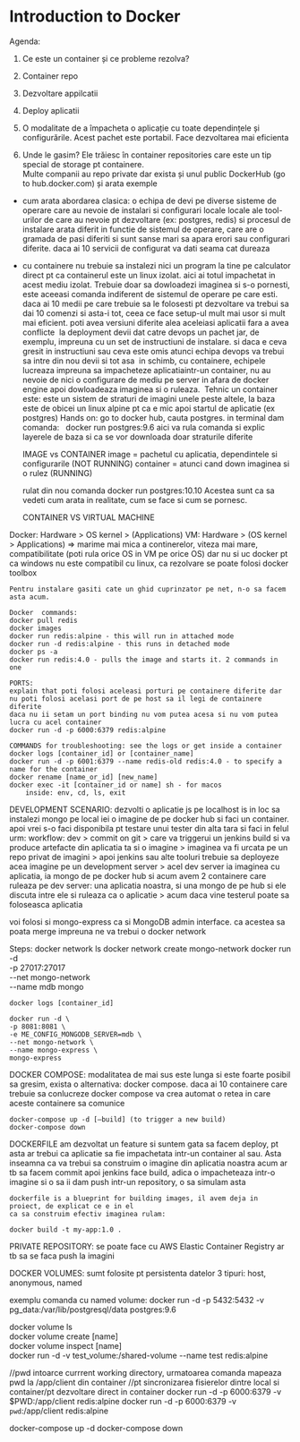 # Introduction to Docker

Agenda:
1. Ce este un container și ce probleme rezolva?
2. Container repo
3. Dezvoltare appilcatii
4. Deploy aplicatii


1. O modalitate de a împacheta o aplicație cu toate dependințele și configurările. Acest pachet este portabil. Face dezvoltarea mai eficienta

2. Unde le gasim? Ele trăiesc în container repositories care este un tip special de storage pt containere.  
   Multe companii au repo private dar exista și unul public DockerHub (go to hub.docker.com) și arata exemple
- cum arata abordarea clasica: o echipa de devi pe diverse sisteme de operare care au nevoie de instalari si configurari 
  locale locale ale tool-urilor de care au nevoie pt dezvoltare (ex: postgres, redis) si procesul de instalare arata 
  diferit in functie de sistemul de operare, care are o gramada de pasi diferiti si sunt sanse mari sa apara erori sau 
  configurari diferite. daca ai 10 servicii de configurat va dati seama cat dureaza
- cu containere nu trebuie sa instalezi nici un program la tine pe calculator direct pt ca containerul este un linux 
  izolat. aici ai totul impachetat in acest mediu izolat. Trebuie doar sa dowloadezi imaginea si s-o pornesti, este 
  aceeasi  comanda indiferent de sistemul de operare pe care esti. daca ai 10 medii pe care trebuie sa le folosesti 
  pt dezvoltare va trebui sa dai 10 comenzi si asta-i tot, ceea ce face setup-ul mult mai usor si mult mai eficient. 
  poti avea versiuni diferite alea aceleiasi aplicatii fara a avea conflicte  	la deployment devii dat catre 
  devops un pachet jar, de exemplu, impreuna cu un set de instructiuni de instalare. si daca e ceva gresit in 
  instructiuni sau ceva este omis  atunci echipa devops va trebui sa intre din nou devii si tot asa 	in schimb, 
  cu containere, echipele lucreaza impreuna sa impacheteze aplicatiaintr-un container, nu au nevoie de nici o 
  configurare de mediu pe server in afara de docker engine apoi dowloadeaza imaginea si o ruleaza. 	Tehnic un 
  container este: este un sistem de straturi de imagini unele peste altele, la baza este de obicei un linux alpine 
  pt ca e mic apoi startul de aplicatie (ex postgres)
  Hands on: go to docker hub, cauta postgres. in terminal dam comanda:  	docker run postgres:9.6
  aici va rula comanda si explic layerele de baza si ca se vor downloada doar straturile diferite

  IMAGE vs CONTAINER
  image = pachetul cu aplicatia, dependintele si configurarile (NOT RUNNING)
  container = atunci cand down imaginea si o rulez (RUNNING)

  rulat din nou comanda
  docker run postgres:10.10
  Acestea sunt ca sa vedeti cum arata in realitate, cum se face si cum se pornesc.

  CONTAINER VS VIRTUAL MACHINE

Docker: Hardware > OS kernel > (Applications)
VM: Hardware > (OS kernel > Applications)
=> marime mai mica a continerelor, viteza mai mare, compatibilitate (poti rula orice OS in VM pe orice OS) dar nu si uc docker pt ca windows nu este compatibil cu linux, ca rezolvare se poate folosi docker toolbox

	Pentru instalare gasiti cate un ghid cuprinzator pe net, n-o sa facem asta acum.

	Docker  commands:
	docker pull redis
	docker images
	docker run redis:alpine - this will run in attached mode
	docker run -d redis:alpine - this runs in detached mode
	docker ps -a
	docker run redis:4.0 - pulls the image and starts it. 2 commands in one

	PORTS:
	explain that poti folosi aceleasi porturi pe containere diferite dar nu poti folosi acelasi port de pe host sa il legi de containere diferite
	daca nu ii setam un port binding nu vom putea acesa si nu vom putea lucra cu acel container
	docker run -d -p 6000:6379 redis:alpine

	COMMANDS for troubleshooting: see the logs or get inside a container
	docker logs [container_id] or [container_name]
	docker run -d -p 6001:6379 --name redis-old redis:4.0 - to specify a name for the container
	docker rename [name_or_id] [new_name]
	docker exec -it [container_id or name] sh - for macos
		inside: env, cd, ls, exit

DEVELOPMENT SCENARIO:
dezvolti o aplicatie js pe localhost is in loc sa instalezi mongo pe local iei o imagine de pe docker hub si faci un 
container. apoi vrei s-o faci disponibila pt testare unui tester din alta tara si faci in felul urm:
workflow: dev > commit on git > care va triggerui un jenkins build si va produce artefacte din aplicatia ta 
si o imagine > imaginea va fi urcata pe un repo privat de imagini > apoi jenkins sau alte tooluri trebuie sa deployeze 
acea imagine pe un development server > acel dev server ia imaginea cu aplicatia, ia mongo de pe docker hub si acum 
avem 2 containere care ruleaza pe dev server: una aplicatia noastra, si una mongo de pe hub si ele discuta intre ele 
si ruleaza ca o aplicatie > acum daca vine testerul poate sa foloseasca aplicatia

voi folosi si mongo-express ca si MongoDB admin interface. ca acestea sa poata merge impreuna ne va trebui o docker network

Steps:
docker network ls
docker network create mongo-network
docker run -d \
-p 27017:27017 \
--net mongo-network \
--name mdb mongo

	docker logs [container_id]

	docker run -d \
	-p 8081:8081 \
	-e ME_CONFIG_MONGODB_SERVER=mdb \
	--net mongo-network \
	--name mongo-express \
	mongo-express

DOCKER COMPOSE:
modalitatea de mai sus este lunga si este foarte posibil sa gresim, exista o alternativa: docker compose. daca ai 10 containere care trebuie sa conlucreze
docker compose va crea automat o retea in care aceste containere sa comunice

	docker-compose up -d [—build] (to trigger a new build)
	docker-compose down

DOCKERFILE
am dezvoltat un feature si suntem gata sa facem deploy, pt asta ar trebui ca aplicatie sa fie impachetata intr-un container 
al sau. Asta inseamna ca va trebui sa construim o imagine din aplicatia noastra
acum ar tb sa facem commit
apoi jenkins face build, adica o impacheteaza intr-o imagine si o sa ii dam push intr-un repository, o sa simulam asta

	dockerfile is a blueprint for building images, il avem deja in proiect, de explicat ce e in el
	ca sa construim efectiv imaginea rulam:

	docker build -t my-app:1.0 .

PRIVATE REPOSITORY:
se poate face cu AWS Elastic Container Registry
ar tb sa se faca push la imagini

DOCKER VOLUMES:
sumt folosite pt persistenta datelor
3 tipuri: host, anonymous, named

exemplu comanda cu named volume:
docker run -d -p 5432:5432 -v pg_data:/var/lib/postgresql/data postgres:9.6

docker volume ls  
docker volume create [name]  
docker volume inspect [name]  
docker run -d -v test_volume:/shared-volume --name test redis:alpine

//pwd intoarce currrent working directory, urmatoarea comanda mapeaza pwd la /app/client din container
//pt sincronizarea fisierelor dintre local si container/pt dezvoltare direct in container
docker run -d -p 6000:6379 -v $PWD:/app/client redis:alpine
docker run -d -p 6000:6379 -v `pwd`:/app/client redis:alpine

docker-compose up -d
docker-compose down


	